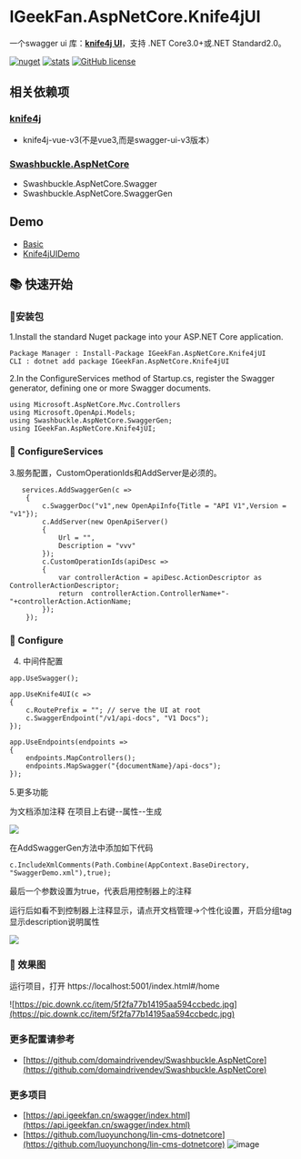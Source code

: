 # IGeekFan.AspNetCore.Knife4jUI

一个swagger ui 库：**[knife4j UI](https://gitee.com/xiaoym/knife4j)**，支持 .NET Core3.0+或.NET Standard2.0。


[![nuget](https://img.shields.io/nuget/v/IGeekFan.AspNetCore.Knife4jUI.svg?style=flat-square)](https://www.nuget.org/packages/IGeekFan.AspNetCore.Knife4jUI) [![stats](https://img.shields.io/nuget/dt/IGeekFan.AspNetCore.Knife4jUI.svg?style=flat-square)](https://www.nuget.org/stats/packages/IGeekFan.AspNetCore.Knife4jUI?groupby=Version) [![GitHub license](https://img.shields.io/badge/license-Apache-blue.svg)](https://raw.githubusercontent.com/luoyunchong/IGeekFan.AspNetCore.Knife4jUI/master/LICENSE.txt)

## 相关依赖项
### [knife4j](https://gitee.com/xiaoym/knife4j)
- knife4j-vue-v3(不是vue3,而是swagger-ui-v3版本）
### [Swashbuckle.AspNetCore](https://github.com/domaindrivendev/Swashbuckle.AspNetCore)
- Swashbuckle.AspNetCore.Swagger
- Swashbuckle.AspNetCore.SwaggerGen

## Demo
- [Basic](https://github.com/luoyunchong/IGeekFan.AspNetCore.Knife4jUI/blob/master/test/Basic)
- [Knife4jUIDemo](https://github.com/luoyunchong/IGeekFan.AspNetCore.Knife4jUI/blob/master/test/Knife4jUIDemo)

## 📚 快速开始

### 🚀安装包

1.Install the standard Nuget package into your ASP.NET Core application.

```
Package Manager : Install-Package IGeekFan.AspNetCore.Knife4jUI
CLI : dotnet add package IGeekFan.AspNetCore.Knife4jUI
```

2.In the ConfigureServices method of Startup.cs, register the Swagger generator, defining one or more Swagger documents.

```
using Microsoft.AspNetCore.Mvc.Controllers
using Microsoft.OpenApi.Models;
using Swashbuckle.AspNetCore.SwaggerGen;
using IGeekFan.AspNetCore.Knife4jUI;
```
### 🚁 ConfigureServices

3.服务配置，CustomOperationIds和AddServer是必须的。
```
   services.AddSwaggerGen(c =>
    {
        c.SwaggerDoc("v1",new OpenApiInfo{Title = "API V1",Version = "v1"});
        c.AddServer(new OpenApiServer()
        {
            Url = "",
            Description = "vvv"
        });
        c.CustomOperationIds(apiDesc =>
        {
            var controllerAction = apiDesc.ActionDescriptor as ControllerActionDescriptor;
            return  controllerAction.ControllerName+"-"+controllerAction.ActionName;
        });
    });
```

### 💪 Configure
4. 中间件配置
```
app.UseSwagger();

app.UseKnife4UI(c =>
{
    c.RoutePrefix = ""; // serve the UI at root
    c.SwaggerEndpoint("/v1/api-docs", "V1 Docs");
});

app.UseEndpoints(endpoints =>
{
    endpoints.MapControllers();
    endpoints.MapSwagger("{documentName}/api-docs");
});
```

5.更多功能

为文档添加注释 在项目上右键--属性--生成

![](https://pic.downk.cc/item/5f34161d14195aa59413f0fc.jpg)

在AddSwaggerGen方法中添加如下代码

```
c.IncludeXmlComments(Path.Combine(AppContext.BaseDirectory, "SwaggerDemo.xml"),true);
```
 最后一个参数设置为true，代表启用控制器上的注释

运行后如看不到控制器上注释显示，请点开文档管理->个性化设置，开启分组tag显示description说明属性

![](https://pic.downk.cc/item/5f34171114195aa594142d2e.jpg)



### 🔎 效果图
运行项目，打开 https://localhost:5001/index.html#/home

![https://pic.downk.cc/item/5f2fa77b14195aa594ccbedc.jpg](https://pic.downk.cc/item/5f2fa77b14195aa594ccbedc.jpg)


### 更多配置请参考

- [https://github.com/domaindrivendev/Swashbuckle.AspNetCore](https://github.com/domaindrivendev/Swashbuckle.AspNetCore)


### 更多项目

- [https://api.igeekfan.cn/swagger/index.html](https://api.igeekfan.cn/swagger/index.html)
- [https://github.com/luoyunchong/lin-cms-dotnetcore](https://github.com/luoyunchong/lin-cms-dotnetcore)
![image](https://pic.downk.cc/item/5f2fa97814195aa594cd5cfc.jpg)
